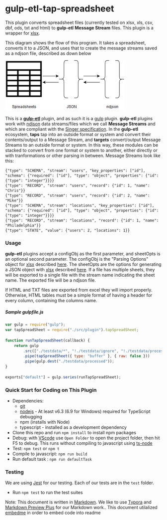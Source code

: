 # gulp-etl-tap-spreadsheet #

This plugin converts spreadsheet files (currently tested on xlsx, xls, csv, dbf, ods, txt and html) to **gulp-etl** **Message Stream** files. This plugin is a wrapper for [xlsx](https://docs.sheetjs.com/).

This diagram shows the flow of this program. It takes a spreadsheet, converts it to a JSON, and uses that to create the message streams saved as a ndjson file, described as down below

![](gulpflow.png)

This is a **[gulp-etl](https://gulpetl.com/)** plugin, and as such it is a [gulp](https://gulpjs.com/) plugin. **gulp-etl** plugins work with [ndjson](http://ndjson.org/) data streams/files which we call **Message Streams** and which are compliant with the [Singer specification](https://github.com/singer-io/getting-started/blob/master/docs/SPEC.md#output). In the **gulp-etl** ecosystem, **taps** tap into an outside format or system and convert their contents/output to a Message Stream, and **targets** convert/output Message Streams to an outside format or system. In this way, these modules can be stacked to convert from one format or system to another, either directly or with tranformations or other parsing in between. Message Streams look like this:

```
{"type": "SCHEMA", "stream": "users", "key_properties": ["id"], "schema": {"required": ["id"], "type": "object", "properties": {"id": {"type": "integer"}}}}
{"type": "RECORD", "stream": "users", "record": {"id": 1, "name": "Chris"}}
{"type": "RECORD", "stream": "users", "record": {"id": 2, "name": "Mike"}}
{"type": "SCHEMA", "stream": "locations", "key_properties": ["id"], "schema": {"required": ["id"], "type": "object", "properties": {"id": {"type": "integer"}}}}
{"type": "RECORD", "stream": "locations", "record": {"id": 1, "name": "Philadelphia"}}
{"type": "STATE", "value": {"users": 2, "locations": 1}}
```

### Usage
**gulp-etl** plugins accept a configObj as the first parameter, and sheetOpts is an optional second parameter.
The configObj is the "Parsing Options" object for [xlsx](https://docs.sheetjs.com/) described [here](https://docs.sheetjs.com/#parsing-options). The sheetOpts are the options for generating a JSON object with [xlsx](https://docs.sheetjs.com/) described [here](https://docs.sheetjs.com/#json). If a file has multiple sheets, they will be exported to a single file with the stream name indicating the sheet name. The exported file will be a ndjson file.

If HTML and TXT files are exported from excel they will import properly. Otherwise, HTML tables must be a simple format of having a header for every column, containing the columns name.

##### Sample gulpfile.js

<!-- embedme gulpfile.js -->

```js
var gulp = require("gulp");
var tapSpreadSheet = require("./src/plugin").tapSpreadSheet;

function runTapSpreadSheet(callback) {
    return gulp
        .src(["./testdata/*", "!./testdata/ignore", "!./testdata/processed"])
        .pipe(tapSpreadSheet({ type: "buffer" }, { raw: false }))
        .pipe(gulp.dest("./testdata/processed"));
}

exports["default"] = gulp.series(runTapSpreadSheet);

```

### Quick Start for Coding on This Plugin
* Dependencies:
    * [git](https://git-scm.com/downloads)
    * [nodejs](https://nodejs.org/en/download/releases/) - At least v6.3 (6.9 for Windows) required for TypeScript debugging
    * npm (installs with Node)
    * typescript - installed as a development dependency
* Clone this repo and run `npm install` to install npm packages
* Debug: with [VScode](https://code.visualstudio.com/download) use `Open Folder` to open the project folder, then hit F5 to debug. This runs without compiling to javascript using [ts-node](https://www.npmjs.com/package/ts-node)
* Test: `npm test` or `npm t`
* Compile to javascript: `npm run build`
* Run default task : `npm run defaultTask`

### Testing

We are using [Jest](https://facebook.github.io/jest/docs/en/getting-started.html) for our testing. Each of our tests are in the `test` folder.

- Run `npm test` to run the test suites


Note: This document is written in [Markdown](https://daringfireball.net/projects/markdown/). We like to use [Typora](https://typora.io/) and [Markdown Preview Plus](https://chrome.google.com/webstore/detail/markdown-preview-plus/febilkbfcbhebfnokafefeacimjdckgl?hl=en-US) for our Markdown work..
This document utilalized [embedme](https://www.npmjs.com/package/embedme) in order to embed code into readme
